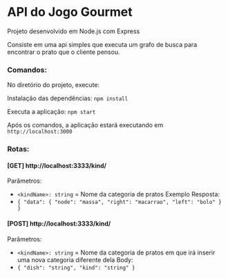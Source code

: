 # API do Jogo Gourmet

Projeto desenvolvido em Node.js com Express

Consiste em uma api simples que executa um grafo de busca para encontrar o prato que o cliente pensou.

### Comandos:
No diretório do projeto, execute:

Instalação das dependências: `npm install`

Executa a aplicação: `npm start`

Após os comandos, a aplicação estará executando em `http://localhost:3000`


### Rotas:

#### [GET] http://localhost:3333/kind/<kindName>
  Parâmetros:
   - `<kindName>: string` = Nome da categoria de pratos
  Exemplo Resposta: 
  - `{
  "data": {
    "node": "massa",
    "right": "macarrao",
    "left": "bolo"
  }
}`


#### [POST] http://localhost:3333/kind/<kindName>
  Parâmetros:
   - `<kindName>: string` = Nome da categoria de pratos em que irá inserir uma nova categoria diferente dela
  Body: 
  - `{
        "dish": "string",
        "kind": "string"
      }`
